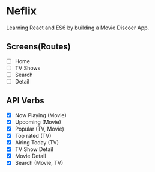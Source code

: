 # Neflix

Learning React and ES6 by building a Movie Discoer App.

## Screens(Routes)

- [ ] Home
- [ ] TV Shows
- [ ] Search
- [ ] Detail

## API Verbs

- [x] Now Playing (Movie)
- [x] Upcoming (Movie)
- [x] Popular (TV, Movie)
- [x] Top rated (TV)
- [x] Airing Today (TV)
- [x] TV Show Detail
- [x] Movie Detail
- [x] Search (Movie, TV)
